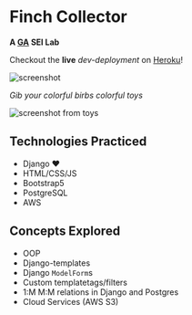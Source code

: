 # Finch Collector
**A [GA](https://generalassemb.ly) SEI Lab**

Checkout the **live** *dev-deployment* on [Heroku](https://cango91-finchcollector-feb056ff5f3c.herokuapp.com/)!


![screenshot](https://cango91-finchcollector.s3.us-east-2.amazonaws.com/screenshot.png)

*Gib your colorful birbs colorful toys*

![screenshot from toys](https://cango91-finchcollector.s3.us-east-2.amazonaws.com/screenshot_2.png)

## Technologies Practiced
+ Django ♥️
+ HTML/CSS/JS
+ Bootstrap5
+ PostgreSQL
+ AWS

## Concepts Explored
+ OOP
+ Django-templates
+ Django `ModelForm`s
+ Custom templatetags/filters
+ 1:M M:M relations in Django and Postgres
+ Cloud Services (AWS S3)